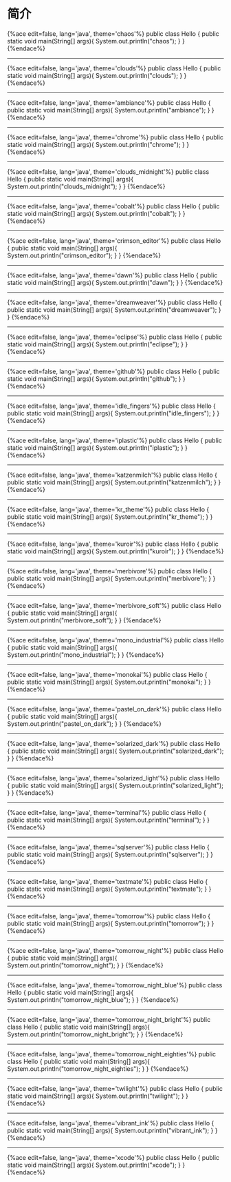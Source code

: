 # 简介

{%ace edit=false, lang='java', theme='chaos'%}
public class Hello {
  public static void main(String[] args){
    System.out.println("chaos");
  }
}
{%endace%}

---

{%ace edit=false, lang='java', theme='clouds'%}
public class Hello {
  public static void main(String[] args){
    System.out.println("clouds");
  }
}
{%endace%}

---

{%ace edit=false, lang='java', theme='ambiance'%}
public class Hello {
  public static void main(String[] args){
    System.out.println("ambiance");
  }
}
{%endace%}

---

{%ace edit=false, lang='java', theme='chrome'%}
public class Hello {
  public static void main(String[] args){
    System.out.println("chrome");
  }
}
{%endace%}

---

{%ace edit=false, lang='java', theme='clouds_midnight'%}
public class Hello {
  public static void main(String[] args){
    System.out.println("clouds_midnight");
  }
}
{%endace%}

---

{%ace edit=false, lang='java', theme='cobalt'%}
public class Hello {
  public static void main(String[] args){
    System.out.println("cobalt");
  }
}
{%endace%}

---

{%ace edit=false, lang='java', theme='crimson_editor'%}
public class Hello {
  public static void main(String[] args){
    System.out.println("crimson_editor");
  }
}
{%endace%}

---

{%ace edit=false, lang='java', theme='dawn'%}
public class Hello {
  public static void main(String[] args){
    System.out.println("dawn");
  }
}
{%endace%}

---

{%ace edit=false, lang='java', theme='dreamweaver'%}
public class Hello {
  public static void main(String[] args){
    System.out.println("dreamweaver");
  }
}
{%endace%}

---

{%ace edit=false, lang='java', theme='eclipse'%}
public class Hello {
  public static void main(String[] args){
    System.out.println("eclipse");
  }
}
{%endace%}

---

{%ace edit=false, lang='java', theme='github'%}
public class Hello {
  public static void main(String[] args){
    System.out.println("github");
  }
}
{%endace%}

---

{%ace edit=false, lang='java', theme='idle_fingers'%}
public class Hello {
  public static void main(String[] args){
    System.out.println("idle_fingers");
  }
}
{%endace%}

---

{%ace edit=false, lang='java', theme='iplastic'%}
public class Hello {
  public static void main(String[] args){
    System.out.println("iplastic");
  }
}
{%endace%}

---

{%ace edit=false, lang='java', theme='katzenmilch'%}
public class Hello {
  public static void main(String[] args){
    System.out.println("katzenmilch");
  }
}
{%endace%}

---

{%ace edit=false, lang='java', theme='kr_theme'%}
public class Hello {
  public static void main(String[] args){
    System.out.println("kr_theme");
  }
}
{%endace%}

---

{%ace edit=false, lang='java', theme='kuroir'%}
public class Hello {
  public static void main(String[] args){
    System.out.println("kuroir");
  }
}
{%endace%}

---

{%ace edit=false, lang='java', theme='merbivore'%}
public class Hello {
  public static void main(String[] args){
    System.out.println("merbivore");
  }
}
{%endace%}

---

{%ace edit=false, lang='java', theme='merbivore_soft'%}
public class Hello {
  public static void main(String[] args){
    System.out.println("merbivore_soft");
  }
}
{%endace%}

---

{%ace edit=false, lang='java', theme='mono_industrial'%}
public class Hello {
  public static void main(String[] args){
    System.out.println("mono_industrial");
  }
}
{%endace%}

---

{%ace edit=false, lang='java', theme='monokai'%}
public class Hello {
  public static void main(String[] args){
    System.out.println("monokai");
  }
}
{%endace%}

---

{%ace edit=false, lang='java', theme='pastel_on_dark'%}
public class Hello {
  public static void main(String[] args){
    System.out.println("pastel_on_dark");
  }
}
{%endace%}

---

{%ace edit=false, lang='java', theme='solarized_dark'%}
public class Hello {
  public static void main(String[] args){
    System.out.println("solarized_dark");
  }
}
{%endace%}

---

{%ace edit=false, lang='java', theme='solarized_light'%}
public class Hello {
  public static void main(String[] args){
    System.out.println("solarized_light");
  }
}
{%endace%}

---

{%ace edit=false, lang='java', theme='terminal'%}
public class Hello {
  public static void main(String[] args){
    System.out.println("terminal");
  }
}
{%endace%}

---

{%ace edit=false, lang='java', theme='sqlserver'%}
public class Hello {
  public static void main(String[] args){
    System.out.println("sqlserver");
  }
}
{%endace%}

---

{%ace edit=false, lang='java', theme='textmate'%}
public class Hello {
  public static void main(String[] args){
    System.out.println("textmate");
  }
}
{%endace%}

---

{%ace edit=false, lang='java', theme='tomorrow'%}
public class Hello {
  public static void main(String[] args){
    System.out.println("tomorrow");
  }
}
{%endace%}

---

{%ace edit=false, lang='java', theme='tomorrow_night'%}
public class Hello {
  public static void main(String[] args){
    System.out.println("tomorrow_night");
  }
}
{%endace%}

---

{%ace edit=false, lang='java', theme='tomorrow_night_blue'%}
public class Hello {
  public static void main(String[] args){
    System.out.println("tomorrow_night_blue");
  }
}
{%endace%}

---

{%ace edit=false, lang='java', theme='tomorrow_night_bright'%}
public class Hello {
  public static void main(String[] args){
    System.out.println("tomorrow_night_bright");
  }
}
{%endace%}


---

{%ace edit=false, lang='java', theme='tomorrow_night_eighties'%}
public class Hello {
  public static void main(String[] args){
    System.out.println("tomorrow_night_eighties");
  }
}
{%endace%}

---

{%ace edit=false, lang='java', theme='twilight'%}
public class Hello {
  public static void main(String[] args){
    System.out.println("twilight");
  }
}
{%endace%}

---

{%ace edit=false, lang='java', theme='vibrant_ink'%}
public class Hello {
  public static void main(String[] args){
    System.out.println("vibrant_ink");
  }
}
{%endace%}

---

{%ace edit=false, lang='java', theme='xcode'%}
public class Hello {
  public static void main(String[] args){
    System.out.println("xcode");
  }
}
{%endace%}






















































































































































































